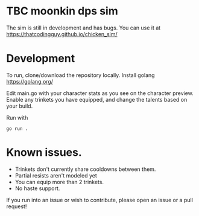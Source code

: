# TBC moonkin dps sim

The sim is still in development and has bugs.
You can use it at https://thatcodingguy.github.io/chicken_sim/

# Development

To run, clone/download the repository locally.
Install golang https://golang.org/

Edit main.go with your character stats as you see on the character preview.
Enable any trinkets you have equipped, and change the talents based on your build.

Run with 
```
go run .
```

# Known issues.
- Trinkets don't currently share cooldowns between them.
- Partial resists aren't modeled yet
- You can equip more than 2 trinkets.
- No haste support.

If you run into an issue or wish to contribute, please open an issue or a pull request!
